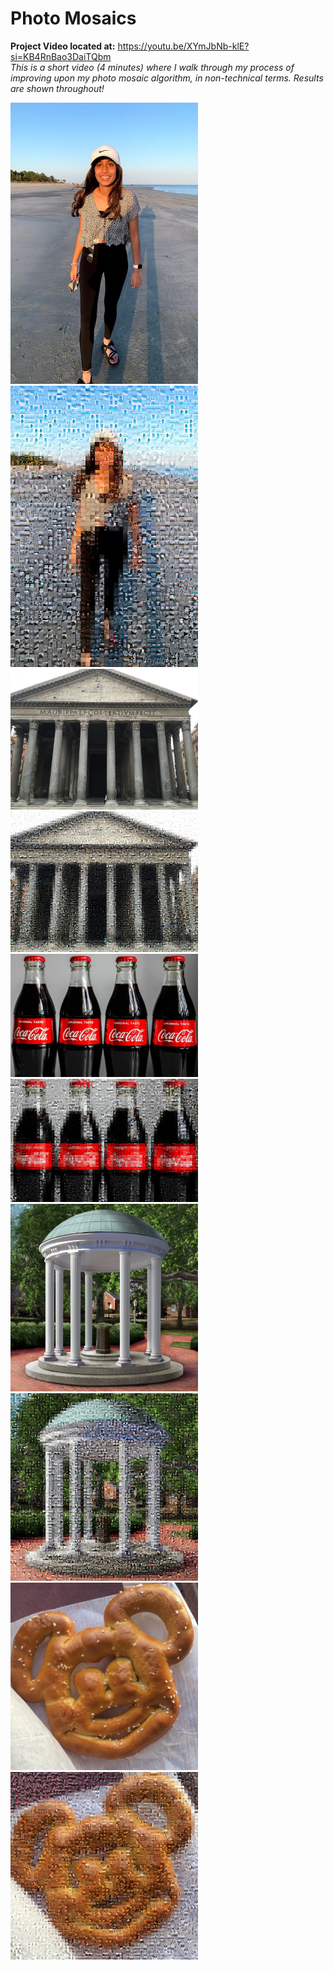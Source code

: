 # Photo Mosaics

**Project Video located at:** https://youtu.be/XYmJbNb-klE?si=KB4RnBao3DaiTQbm  
*This is a short video (4 minutes) where I walk through my process of improving upon my photo mosaic algorithm, in non-technical terms. Results are shown throughout!*

<img alt="Original photo 1: a girl standing on the beach." src="/images/set1_original.jpg" width="300"> <img alt="Mosaic result for photo 1." src="/images/set1_mosaic.jpg" width="300">  
<img alt="Original photo 2: the pantheon in rome" src="/images/set2_original.jpg" width="300"> <img alt="Mosaic result for photo 2." src="/images/set2_mosaic.jpg" width="300">  
<img alt="Original photo 3: four glass coca cola bottles" src="/images/set3_original.jpg" width="300"> <img alt="Mosaic result for photo 3." src="/images/set3_mosaic.jpg" width="300">  
<img alt="Original photo 4: a painting of the old well in Chapel Hill, NC" src="/images/set4_original.jpg" width="300"> <img alt="Mosaic result for photo 4." src="/images/set4_mosaic.jpg" width="300">  
<img alt="Original photo 5: a mickey mouse pretzel at disney world" src="/images/set5_original.jpg" width="300"> <img alt="Mosaic result for photo 5." src="/images/set5_mosaic.jpg" width="300">  


